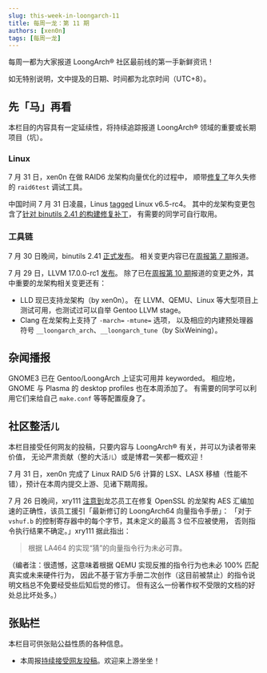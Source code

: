 ```yaml
---
slug: this-week-in-loongarch-11
title: 每周一龙：第 11 期
authors: [xen0n]
tags: [每周一龙]
---
```


每周一都为大家报道 LoongArch&reg; 社区最前线的第一手新鲜资讯！

<!-- truncate -->

如无特别说明，文中提及的日期、时间都为北京时间（UTC+8）。

## 先「马」再看

本栏目的内容具有一定延续性，将持续追踪报道 LoongArch&reg; 领域的重要或长期项目（坑）。

### Linux

7 月 31 日，xen0n 在做 RAID6 龙架构向量优化的过程中，
顺带[修复了](https://lore.kernel.org/linux-raid/20230731104911.411964-1-kernel@xen0n.name/)年久失修的 `raid6test` 调试工具。

中国时间 7 月 31 日凌晨，Linus [tagged](https://lore.kernel.org/lkml/CAHk-=wik9NO9Un-OU0rVeo1+dp=6vj=s=K0T=uBVEa+Aqkj66w@mail.gmail.com/) Linux v6.5-rc4。
其中的龙架构变更包含了[针对 binutils 2.41 的构建修复补丁](https://github.com/torvalds/linux/commit/03c53eb90c0c61885b2175adf8675fb56df7f8db)，
有需要的同学可自行取用。

### 工具链

7 月 30 日晚间，binutils 2.41 [正式发布](https://sourceware.org/pipermail/binutils/2023-July/128719.html)。
相关变更内容已在[周报第 7 期](./2023-07-03-this-week-in-loongarch-7.md)报道。

7 月 29 日，LLVM 17.0.0-rc1 [发布](https://discourse.llvm.org/t/llvm-17-0-0-rc1-tagged/72404)。
除了已在[周报第 10 期](./2023-07-24-this-week-in-loongarch-10.md)报道的变更之外，其中重要的龙架构相关变更还有：

* LLD 现已支持龙架构（by xen0n）。
  在 LLVM、QEMU、Linux 等大型项目上测试可用，也测试过可以自举 Gentoo LLVM stage。
* Clang 在龙架构上支持了 `-march=` `-mtune=` 选项，
  以及相应的内建预处理器符号 `__loongarch_arch`、`__loongarch_tune`（by SixWeining）。

## 杂闻播报

GNOME3 已在 Gentoo/LoongArch 上证实可用并 keyworded。
相应地，GNOME 与 Plasma 的 desktop profiles 也在本周添加了。
有需要的同学可以利用它们来给自己 `make.conf` 等等配置瘦身了。

## 社区整活<small>儿</small>

本栏目接受任何网友的投稿，只要内容与 LoongArch&reg; 有关，并可以为读者带来价值，
无论严肃贡献（整的大活<small>儿</small>）或是博君一笑都一概欢迎！

7 月 31 日，xen0n 完成了 Linux RAID 5/6 计算的 LSX、LASX 移植（性能不错），预计在本周内提交上游、见诸下期周报。

7 月 26 日晚间，xry111 [注意到](https://github.com/openssl/openssl/pull/21530)龙芯员工在修复
OpenSSL 的龙架构 AES 汇编加速的正确性，该员工援引「最新修订的 LoongArch64 向量指令手册」：
「对于 `vshuf.b` 的控制寄存器中的每个字节，其未定义的最高 3 位不应被使用，
否则指令执行结果不确定。」xry111 据此指出：

> 根据 LA464 的实现“猜”的向量指令行为未必可靠。

（编者注：很遗憾，这意味着根据 QEMU 实现反推的指令行为也未必 100% 匹配真实或未来硬件行为，
因此不基于官方手册二次创作（这目前被禁止）的指令说明文档总不免要经受些后知后觉的修订。
但有这么一份著作权不受限的文档的好处总比坏处多。）

## 张贴栏

本栏目可供张贴公益性质的各种信息。

* 本周报[持续接受网友投稿][call-for-submissions]。欢迎来上游坐坐！

[call-for-submissions]: https://github.com/loongson-community/areweloongyet/issues/16
